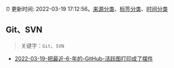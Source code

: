 :alarm_clock: 更新时间: 2022-03-19 17:12:56。[来源分类](../README.md)、[标签分类](../TAGS.md)、[时间分类](../TIMELINE.md)

## Git、SVN


> 关键字：`Git`、`SVN`



- [2022-03-19-把最近-6-年的-GitHub-活跃图打印成了摆件](https://www.v2ex.com/t/841534) 